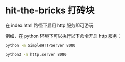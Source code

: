 # hit-the-bricks 打砖块

在 index.html 路径下启用 http 服务即可游玩

例如，在 python 环境下可以执行以下命令开启 http 服务：

```zsh python2
python -m SimpleHTTPServer 8080
```

```zsh python3
python3 -m http.server 8080
```
